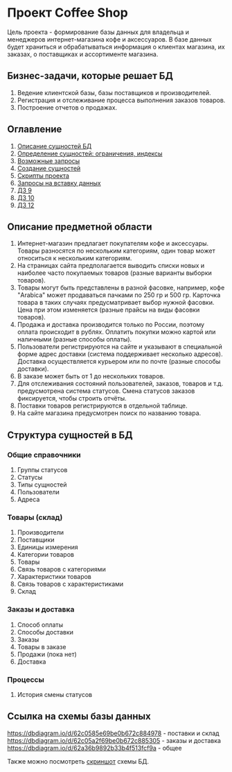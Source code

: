 # Проект Coffee Shop

Цель проекта - формирование базы данных для владельца и менеджеров интернет-магазина кофе и аксессуаров. В базе данных будет храниться и обрабатываться информация о клиентах магазина, их заказах, о поставщиках и ассортименте магазина.

## Бизнес-задачи, которые решает БД

1. Ведение клиентской базы, базы поставщиков и производителей.
1. Регистрация и отслеживание процесса выполнения заказов товаров.
1. Построение отчетов о продажах.

## Оглавление

1. [Описание сущностей БД](entities.md)
1. [Определение сущностей: ограничения, индексы](create_entities.sql)
1. [Возможные запросы](queries.md)
1. [Создание сущностей](DDL/)
1. [Скрипты проекта](scripts.sql)
1. [Запросы на вставку данных](add_data/)
1. [ДЗ 9](9_dml_task.sql)
1. [ДЗ 10](10_task.sql)
1. [ДЗ 12](12_task.sql)

## Описание предметной области

1. Интернет-магазин предлагает покупателям кофе и аксессуары. Товары разносятся по нескольким категориям, один товар может относиться к нескольким категориям.
1. На страницах сайта предполагается выводить списки новых и наиболее часто покупаемых товаров (разные варианты выборки товаров).
1. Товары могут быть представлены в разной фасовке, например, кофе "Arabica" может продаваться пачками по 250 гр и 500 гр. Карточка товара в таких случаях предусматривает выбор нужной фасовки. Цена при этом изменяется (разные прайсы на виды фасовки товаров).
1. Продажа и доставка производится только по России, поэтому оплата происходит в рублях. Оплатить покупки можно картой или наличными (разные способы оплаты).
1. Пользователи регистрируются на сайте и указывают в специальной форме адрес доставки (система поддерживает несколько адресов). Доставка осуществляется курьером или по почте (разные способы доставки).
1. В заказе может быть от 1 до нескольких товаров.
1. Для отслеживания состояний пользователей, заказов, товаров и т.д. предусмотрена система статусов. Смена статусов заказов фиксируется, чтобы строить отчёты.
1. Поставки товаров регистрируются в отдельной таблице.
1. На сайте магазина предусмотрен поиск по названию товара.

## Структура сущностей в БД

### Общие справочники

1. Группы статусов
1. Статусы
1. Типы сущностей
1. Пользователи
1. Адреса 

### Товары (склад)

1. Производители
1. Поставщики
1. Единицы измерения
1. Категории товаров
1. Товары
1. Связь товаров с категориями
1. Характеристики товаров
1. Связь товаров с характеристиками
1. Склад

### Заказы и доставка

1. Способ оплаты
1. Способы доставки
1. Заказы
1. Товары в заказе
1. Продажи (пока нет)
1. Доставка

### Процессы

1. История смены статусов

## Ссылка на схемы базы данных

https://dbdiagram.io/d/62c0585e69be0b672c884978 - поставки и склад
https://dbdiagram.io/d/62c05a2f69be0b672c885305 - заказы и доставка
https://dbdiagram.io/d/62a36b9892b33b4f513fcf9a - общее

Также можно посмотреть [скриншот](https://prnt.sc/I_-8K97PwVWW) схемы БД.
